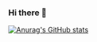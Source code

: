 ### Hi there 👋

[![Anurag's GitHub stats](https://github-readme-stats.vercel.app/api?username=Simhanischal)](https://github.com/anuraghazra/github-readme-stats)


<!--
**Simhanischal/Simhanischal** is a ✨ _special_ ✨ repository because its `README.md` (this file) appears on your GitHub profile.

Here are some ideas to get you started:

- 🔭 I’m currently working on ...
- 🌱 I’m currently learning ...
- 👯 I’m looking to collaborate on ...
- 🤔 I’m looking for help with ...
- 💬 Ask me about ...
- 📫 How to reach me: ...
- 😄 Pronouns: ...
- ⚡ Fun fact: ...
-->
